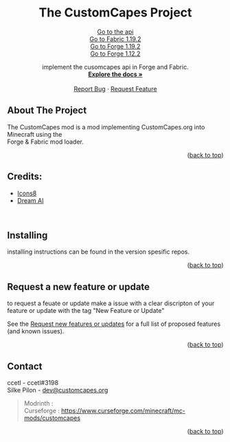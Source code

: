 <div id="top"></div>

<!-- PROJECT LOGO -->
<h1 align="center">The CustomCapes Project</h1>

  <p align="center">
  <a href="https://github.com/CustomCapes/TheCustomCapes-API">Go to the api</a> <br>
  <a href="https://github.com/ccetl/TheCustomCapesProject/tree/fabric-1.19.2">Go to Fabric 1.19.2</a> <br>
  <a href="https://github.com/ccetl/TheCustomCapesProject/tree/forge-1.19.2">Go to Forge 1.19.2</a> <br>
  <a href="https://github.com/ccetl/TheCustomCapesProject/tree/forge-1.12.2">Go to Forge 1.12.2</a> <br>
  </p>

  <p align="center">
   implement the cusomcapes api in Forge and Fabric.
    <br />
    <a href="https://customcapes.org/"><strong>Explore the docs »</strong></a>
    <br />
    <br />
    <a href="https://github.com/ccetl/CustomCapesForge/issues">Report Bug</a>
    ·
    <a href="https://github.com/ccetl/CustomCapesForge/issues">Request Feature</a>
  </p>
</div>

<!-- ABOUT THE PROJECT -->
## About The Project

The CustomCapes mod is a mod implementing CustomCapes.org into Minecraft using the <br>
Forge & Fabric mod loader. <br>

<p align="right">(<a href="#top">back to top</a>)</p>







<!-- GETTING STARTED -->
## Credits:

- <a target="_blank" href="https://icons8.com">Icons8</a>
- <a target="_blank" href="https://www.wombo.art">Dream AI</a> 
<br>






<!-- Installing -->
## Installing

installing instructions can be found in the version spesific repos.






<p align="right">(<a href="#top">back to top</a>)

## Request a new feature or update

to request a feuate or update make a issue with a clear discripton of your feature or update with the tag "New Feature or Update"

See the [Request new features or updates](https://github.com/ccetl/CustomCapesForgeissues) for a full list of proposed features (and known issues).

<p align="right">(<a href="#top">back to top</a>)

<!-- CONTACT -->
## Contact

ccetl - ccetl#3198<br>
Silke Pilon - dev@customcapes.org

>Modrinth    : <br>
> Curseforge : https://www.curseforge.com/minecraft/mc-mods/customcapes

<p align="right">(<a href="#top">back to top</a>)</p>

<!-- MARKDOWN LINKS & IMAGES -->
<!-- https://www.markdownguide.org/basic-syntax/#reference-style-links -->
[contributors-shield]: https://img.shields.io/github/contributors/ccetl/CustomCapesForge.svg?style=for-the-badge
[contributors-url]: https://github.com/ccetl/CustomCapesForge/graphs/contributors
[forks-shield]: https://img.shields.io/github/forks/ccetl/CustomCapesForge.svg?style=for-the-badge
[forks-url]: https://github.com/ccetl/CustomCapesForge/network/members
[stars-shield]: https://img.shields.io/github/stars/ccetl/CustomCapesForge.svg?style=for-the-badge
[stars-url]: https://github.com/ccetl/CustomCapesForge/stargazers
[issues-shield]: https://img.shields.io/github/issues/ccetl/CustomCapesForge.svg?style=for-the-badge
[issues-url]: https://github.com/ccetl/CustomCapesForge/issues
[license-shield]: https://img.shields.io/github/license/ccetl/CustomCapesForge.svg?style=for-the-badge
[license-url]: https://github.com/ccetl/CustomCapesForge/blob/master/LICENSE.md
[product-screenshot]: images/screenshot.png
<div id="top"></div>
